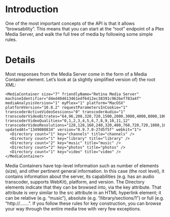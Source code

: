 # Introduction #

One of the most important concepts of the API is that it allows “browsability”. This means that you can start at the “root” endpoint of a Plex Media Server, and walk the full tree of media by following some simple rules.


# Details #

Most responses from the Media Server come in the form of a Media Container element. Let’s look at (a slightly simplified version of) the root XML:

```
<MediaContainer size="7" friendlyName="Retina Media Server" machineIdentifier="d4ed404613461edf6412ec38391c962bef783a4f" mediaAnalysisVersion="1" myPlex="1" platform="MacOSX" platformVersion="10.8.2" requestParametersInCookie="1" transcoderActiveVideoSessions="0" transcoderAudio="1" transcoderVideoBitrates="64,96,208,320,720,1500,2000,3000,4000,8000,10000,12000,20000" transcoderVideoQualities="0,1,2,3,4,5,6,7,8,9,10,11,12" transcoderVideoResolutions="128,128,160,240,320,480,768,720,720,1080,1080,1080,1080" updatedAt="1349080834" version="0.9.7.0-27d5f5f" webkit="1">
  <Directory count="1" key="channels" title="channels" />
  <Directory count="1" key="library" title="library" />
  <Directory count="2" key="music" title="music" />
  <Directory count="2" key="photos" title="photos" />
  <Directory count="1" key="video" title="video" />
</MediaContainer>
```

Media Containers have top-level information such as number of elements (size), and other pertinent general information. In this case (the root level), it contains information about the server, its capabilities (e.g. has an audio transcoder, supports WebKit), platform, and version.
The Directory elements indicate that they can be browsed into, via the key attribute. That attribute is very similar to the src attribute in an HTML hyperlink element; it can be relative (e.g. “music”), absolute (e.g. “/library/sections/1”) or full (e.g. “http://.......”. If you follow these rules for key construction, you can browse your way through the entire media tree with very few exceptions.